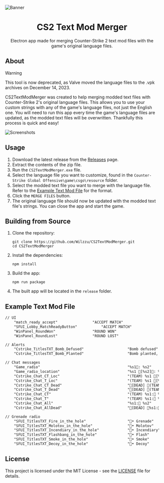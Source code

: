 ![Banner](https://i.imgur.com/CMYuCMP.png)

<h1 align="center">CS2 Text Mod Merger</h1>

<p align="center">Electron app made for merging Counter-Strike 2 text mod files with the game's original language files.</p>

## About

> [!WARNING]
> This tool is now deprecated, as Valve moved the language files to the .vpk archives on December 14, 2023.

CS2TextModMerger was created to help merging modded text files with Counter-Strike 2's original language files. This allows you to use your custom strings with any of the game's language files, not just the English one. You will need to run this app every time the game's language files are updated, as the modded text files will be overwritten. Thankfully this process is quick and easy!

![Screenshots](https://i.imgur.com/43AoblB.png)

## Usage

1. Download the latest release from the [Releases](https://github.com/Wilzzu/CS2TextModMerger/releases/latest) page.
2. Extract the contents of the zip file.
3. Run the `CS2TextModMerger.exe` file.
4. Select the language file you want to customize, found in the `Counter-Strike Global Offensive\game\csgo\resource` folder.
5. Select the modded text file you want to merge with the language file. Refer to the [Example Text Mod File](#example-text-mod-file) for the format.
6. Click the `MERGE FILES` button.
7. The original language file should now be updated with the modded text file's strings. You can close the app and start the game.

## Building from Source

1. Clone the repository:

   ```
   git clone https://github.com/Wilzzu/CS2TextModMerger.git
   cd CS2TextModMerger
   ```

2. Install the dependencies:

   ```
   npm install
   ```

3. Build the app:

   ```
   npm run package
   ```

4. The built app will be located in the `release` folder.

## Example Text Mod File

```txt
// UI
    "match_ready_accept"				"ACCEPT MATCH"
    "SFUI_Lobby_MatchReadyButton"			"ACCEPT MATCH"
    "WinPanel_RoundWon"					"ROUND WON"
    "WinPanel_RoundLost"				"ROUND LOST"

// Alerts
    "Cstrike_TitlesTXT_Bomb_Defused"                    "Bomb defused"
    "Cstrike_TitlesTXT_Bomb_Planted"                    "Bomb planted, %s1 seconds left"

// Chat messages
    "Game_radio"                                        "%s1: %s2"
    "Game_radio_location"                               "%s1 [%s2]: %s3"
    "Cstrike_Chat_CT_Loc"                               "(TEAM) %s1 [%s3]: %s2"
    "Cstrike_Chat_T_Loc"                                "(TEAM) %s1 [%s3]: %s2"
    "Cstrike_Chat_CT_Dead"                              "[DEAD] (TEAM) %s1: %s2"
    "Cstrike_Chat_T_Dead"                               "[DEAD] (TEAM) %s1: %s2"
    "Cstrike_Chat_CT"                                   "(TEAM) %s1: %s2"
    "Cstrike_Chat_T"                                    "(TEAM) %s1: %s2"
    "Cstrike_Chat_All"                                  "%s1: %s2"
    "Cstrike_Chat_AllDead"                              "[DEAD] %s1: %s2"

// Grenade radio
    "SFUI_TitlesTXT_Fire_in_the_hole"                   "• Grenade"
    "SFUI_TitlesTXT_Molotov_in_the_hole"                "• Molotov"
    "SFUI_TitlesTXT_Incendiary_in_the_hole"             "• Incendiary"
    "SFUI_TitlesTXT_Flashbang_in_the_hole"              "• Flash"
    "SFUI_TitlesTXT_Smoke_in_the_hole"                  "• Smoke"
    "SFUI_TitlesTXT_Decoy_in_the_hole"                  "• Decoy"

```

## License

This project is licensed under the MIT License - see the [LICENSE](LICENSE) file for details.
